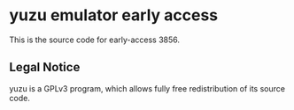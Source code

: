 yuzu emulator early access
=============

This is the source code for early-access 3856.

## Legal Notice

yuzu is a GPLv3 program, which allows fully free redistribution of its source code.